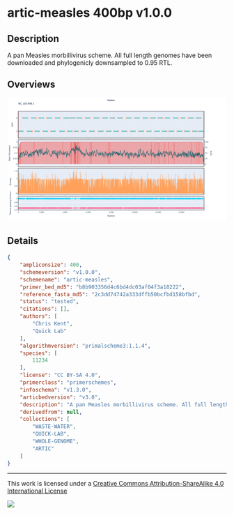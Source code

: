 # artic-measles 400bp v1.0.0

## Description

A pan Measles morbillivirus scheme. All full length genomes have been downloaded and phylogenicly downsampled to 0.95 RTL.

## Overviews

![NC_001498.1.png](work/NC_001498.1.png)

## Details

```json
{
    "ampliconsize": 400,
    "schemeversion": "v1.0.0",
    "schemename": "artic-measles",
    "primer_bed_md5": "b8b903356d4c6bd4dc03af04f3a18222",
    "reference_fasta_md5": "2c3dd74742a333dffb50bcfbd158bfbd",
    "status": "tested",
    "citations": [],
    "authors": [
        "Chris Kent",
        "Quick Lab"
    ],
    "algorithmversion": "primalscheme3:1.1.4",
    "species": [
        11234
    ],
    "license": "CC BY-SA 4.0",
    "primerclass": "primerschemes",
    "infoschema": "v1.3.0",
    "articbedversion": "v3.0",
    "description": "A pan Measles morbillivirus scheme. All full length genomes have been downloaded and phylogenicly downsampled to 0.95 RTL.",
    "derivedfrom": null,
    "collections": [
        "WASTE-WATER",
        "QUICK-LAB",
        "WHOLE-GENOME",
        "ARTIC"
    ]
}
```



------------------------------------------------------------------------

This work is licensed under a [Creative Commons Attribution-ShareAlike 4.0 International License](http://creativecommons.org/licenses/by-sa/4.0/) 

![](https://i.creativecommons.org/l/by-sa/4.0/88x31.png)